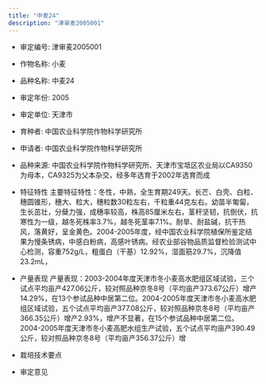 ```yaml
---
title: "中麦24"
description: "津审麦2005001"
---
```

* 审定编号:  津审麦2005001

*  作物名称:  小麦

*  品种名称:  中麦24

*  审定年份:  2005

*  审定单位:  天津市

* 育种者:  中国农业科学院作物科学研究所

*  申请者:  中国农业科学院作物科学研究所

*  品种来源:  中国农业科学院作物科学研究所、天津市宝坻区农业局以CA9350为母本，CA9325为父本杂交，经多年选育于2002年选育而成

*  特征特性
主要特征特性：冬性，中熟，全生育期249天。长芒、白壳、白粒、穗圆锥形，穗大、粒大，穗粒数30粒左右，千粒重44克左右。幼苗半匍匐，生长茁壮，分蘖力强，成穗率较高，株高85厘米左右，茎秆坚韧，抗倒伏，抗寒性为一级，越冬死株率3.7%，越冬死茎率7.1%。耐旱、耐盐碱，抗干热风，落黄好，呈金黄色。2004-2005年度，经中国农业科学院植保所鉴定结果为慢条锈病，中感白粉病，高感叶锈病。经农业部谷物品质监督检验测试中心检测，容重752g/L，粗蛋白（干基）12.92%，湿面筋29.7%，沉降值23.2mL，

*  产量表现
产量表现：2003-2004年度天津市冬小麦高水肥组区域试验，三个试点平均亩产427.06公斤，较对照品种京冬8号（平均亩产373.67公斤）增产14.29%，在13个参试品种中居第二位。2004-2005年度天津市冬小麦高水肥组区域试验，五个试点平均亩产377.08公斤，较对照品种京冬8号（平均亩产366.35公斤）增产2.93%，增产不显著，在15个参试品种中居第二位。2004-2005年度天津市冬小麦高肥水组生产试验，五个试点平均亩产390.49公斤，较对照品种京冬8号（平均亩产356.37公斤）增

*  栽培技术要点


*  审定意见

